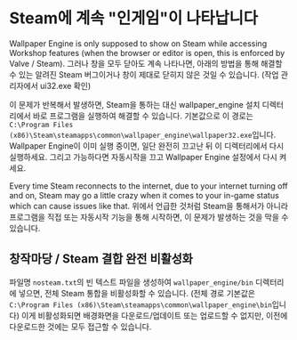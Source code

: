 # Steam에 계속 "인게임"이 나타납니다
Wallpaper Engine is only supposed to show on Steam while accessing Workshop features (when the browser or editor is open, this is enforced by Valve / Steam). 그러나 창을 모두 닫아도 계속 나타나면, 아래의 방법을 통해 해결할 수 있는 알려진 Steam 버그이거나 창이 제대로 닫히지 않은 것일 수 있습니다. (작업 관리자에서 ui32.exe 확인)

이 문제가 반복해서 발생하면, Steam을 통하는 대신 wallpaper_engine 설치 디렉터리에서 바로 프로그램을 실행하여 해결할 수 있습니다. 기본값으로 이 경로는 `C:\Program Files (x86)\Steam\steamapps\common\wallpaper_engine\wallpaper32.exe`입니다. Wallpaper Engine이 이미 실행 중이면, 일단 완전히 끄고난 뒤 이 디렉터리에서 다시 실행하세요. 그리고 가능하다면 자동시작을 끄고 Wallpaper Engine 설정에서 다시 켜세요.

Every time Steam reconnects to the internet, due to your internet turning off and on, Steam may go a little crazy when it comes to your in-game status which can cause issues like that. 위에서 언급한 것처럼 Steam을 통해서가 아니라 프로그램을 직접 또는 자동시작 기능을 통해 시작하면, 이 문제가 발생하는 것을 막을 수 있습니다.

## 창작마당 / Steam 결합 완전 비활성화
파일명 `nosteam.txt`의 빈 텍스트 파일을 생성하여 `wallpaper_engine/bin` 디렉터리에 넣으면, 전체 Steam 통합을 비활성화할 수 있습니다. (전체 경로 기본값은 `C:\Program Files (x86)\Steam\steamapps\common\wallpaper_engine\bin`입니다) 이게 비활성화되면 배경화면을 다운로드/업데이트 또는 업로드할 수 없지만, 이전에 다운로드한 것에는 모두 접근할 수 있습니다. 